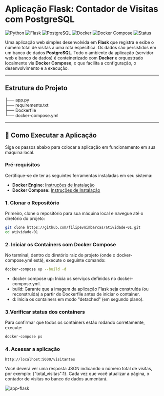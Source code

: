 # Aplicação Flask: Contador de Visitas com PostgreSQL
![Python](https://img.shields.io/badge/Python-3.10%2B-blue.svg?logo=python)
![Flask](https://img.shields.io/badge/Flask-^2.0-lightgrey.svg?logo=flask)
![PostgreSQL](https://img.shields.io/badge/PostgreSQL-16-4169E1.svg?logo=postgresql)
![Docker](https://img.shields.io/badge/Docker-Conteinerização-blue.svg?logo=docker)
![Docker Compose](https://img.shields.io/badge/Docker_Compose-Orquestração_Local-informational.svg?logo=docker)
![Status](https://img.shields.io/badge/Status-Concluído-green.svg) 

 Uma aplicação web simples desenvolvida em **Flask** que registra e exibe o número total de visitas a uma rota específica. Os dados são persistidos em um banco de dados **PostgreSQL**. Todo o ambiente da aplicação (servidor web e banco de dados) é conteinerizado com **Docker** e orquestrado localmente via **Docker Compose**, o que facilita a configuração, o desenvolvimento e a execução.


---

## Estrutura do Projeto

├── app.py                  <br>
├── requirements.txt        <br>
├── Dockerfile              <br>
└── docker-compose.yml      <br>

---

## 🚀 Como Executar a Aplicação

Siga os passos abaixo para colocar a aplicação em funcionamento em sua máquina local.

### Pré-requisitos

Certifique-se de ter as seguintes ferramentas instaladas em seu sistema:

* **Docker Engine:** [Instruções de Instalação](https://docs.docker.com/engine/install/)
* **Docker Compose:** [Instruções de Instalação](https://docs.docker.com/compose/install/) 

### 1. Clonar o Repositório

Primeiro, clone o repositório para sua máquina local e navegue até o diretório do projeto:

```bash
git clone https://github.com/filipevmimbarcas/atividade-01.git
cd atividade-01

```

### 2. Iniciar os Containers com Docker Compose
No terminal, dentro do diretório raiz do projeto (onde o docker-compose.yml está), execute o seguinte comando:

```bash
docker-compose up --build -d 
```

- docker compose up: Inicia os serviços definidos no docker-compose.yml.
- build: Garante que a imagem da aplicação Flask seja construída (ou reconstruída) a partir do Dockerfile antes de iniciar o container.
- d: Inicia os containers em modo "detached" (em segundo plano).

### 3.Verificar status dos containers
Para confirmar que todos os containers estão rodando corretamente, execute:

```bash
docker-compose ps
```

### 4. Acessar a aplicação
```bash
http://localhost:5000/visitantes
```

Você deverá ver uma resposta JSON indicando o número total de visitas, por exemplo: {"total_visitas":1}. Cada vez que você atualizar a página, o contador de visitas no banco de dados aumentará.


![app-flask](https://github.com/user-attachments/assets/6e53e01b-b83e-4436-bae1-7d711616bf51)
